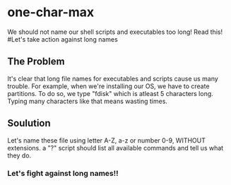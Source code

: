 # one-char-max
We should not name our shell scripts and executables too long! Read this!
#Let's take action against long names

## The Problem
It's clear that long file names for executables and scripts cause us many trouble. For example, when we're installing our OS, we have to create partitions. To do so, we type "fdisk" which is atleast 5 characters long. Typing many characters like that means wasting times.

## Soulution

Let's name these file using letter A-Z, a-z or number 0-9, WITHOUT extensions.
a "?" script should list all available commands and tell us what they do.

### Let's fight against long names!!
